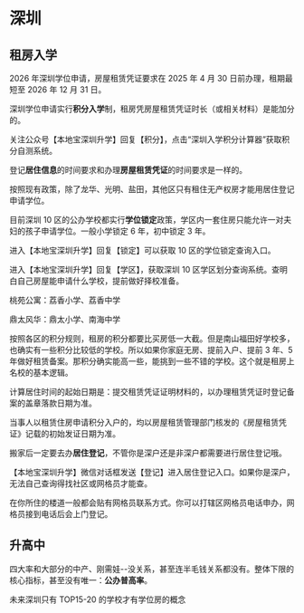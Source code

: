 # 深圳

## 租房入学

2026 年深圳学位申请，房屋租赁凭证要求在 2025 年 4 月 30 日前办理，租期最短至 2026 年 12 月 31 日。

深圳学位申请实行**积分入学**制，租房凭房屋租赁凭证时长（或相关材料）是能加分的。

关注公众号【本地宝深圳升学】回复【积分】，点击“深圳入学积分计算器”获取积分自测系统。

登记**居住信息**的时间要求和办理**房屋租赁凭证**的时间要求是一样的。

按照现有政策，除了龙华、光明、盐田，其他区只有租住无产权房才能用居住登记申请学位。

目前深圳 10 区的公办学校都实行**学位锁定**政策，学区内一套住房只能允许一对夫妇的孩子申请学位。一般小学锁定 6 年，初中锁定 3 年。

进入【本地宝深圳升学】回复【锁定】可以获取 10 区的学位锁定查询入口。

进入【本地宝深圳升学】回复【学区】，获取深圳 10 区学区划分查询系统。查明白自己房屋能申请什么学校，提前做好择校准备。

桃苑公寓：荔香小学、荔香中学

鼎太风华：鼎太小学、南海中学

按照各区的积分规则，租房的积分都要比买房低一大截。但是南山福田好学校多，也确实有一些积分比较低的学校。所以如果你家庭无房、提前入户、提前 3 年、5 年做好租赁备案。那积分确实能高一些，能挑到一些不错的学校。这个就是租房上名校的基本逻辑。

计算居住时间的起始日期是：提交租赁凭证证明材料的，以办理租赁凭证时登记备案的盖章落款日期为准。

当事人以租赁住房申请积分入户的，均以房屋租赁管理部门核发的《房屋租赁凭证》记载的初始发证日期为准。

搬家后一定要去办**居住登记**，不管你是深户还是非深户都需要进行居住登记哦。

【本地宝深圳升学】微信对话框发送【登记】进入居住登记入口。如果你是深户，无法自己查询得找社区或网格员才能查。

在你所住的楼道一般都会贴有网格员联系方式。你可以打辖区网格员电话申办，网格员接到电话后会上门登记。

## 升高中

四大率和大部分的中产、刚需娃--没关系，甚至连半毛钱关系都没有。整体下限的核心指标，甚至没有唯一：**公办普高率**。

未来深圳只有 TOP15-20 的学校才有学位房的概念
